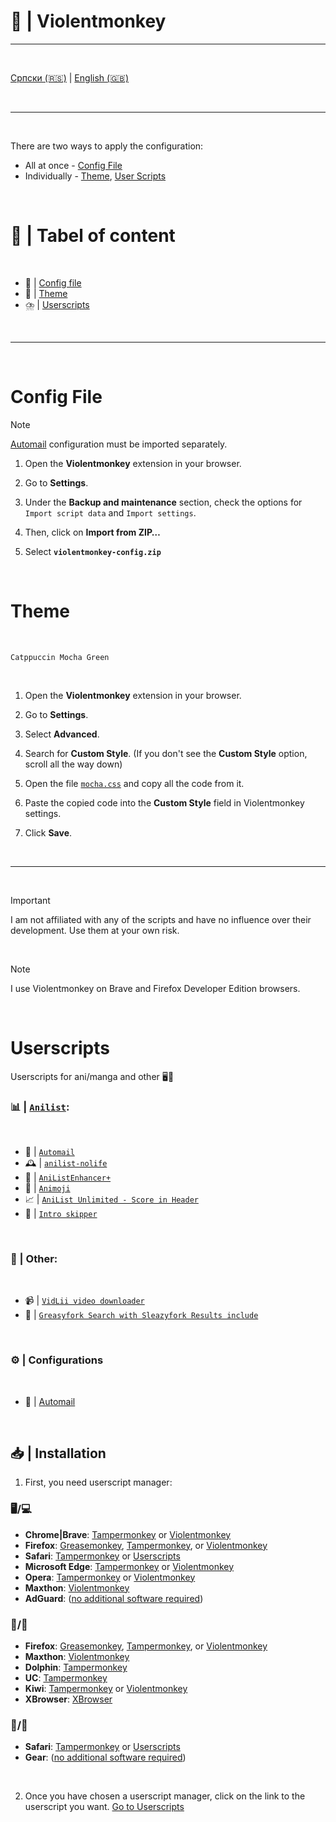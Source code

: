 # 🐒 | Violentmonkey

---

<br>

  [Српски (🇷🇸)](README.md) | [English (🇬🇧)](README-en.md)

<br>

---

<br>

There are two ways to apply the configuration:
- All at once - [Config File](#config-file)
- Individually - [Theme](#theme), [User Scripts](#userscripts)

<br>

# 📖 | Tabel of content

<br>

- 📁 | [Config file](#config-file)
- 🎨 | [Theme](#theme)
- ⛈️ | [Userscripts](#userscripts)

<br>

---

<br>

# Config File

> [!NOTE]
> [Automail](automail/README.md) configuration must be imported separately.

1. Open the **Violentmonkey** extension in your browser.

2. Go to **Settings**.

3. Under the **Backup and maintenance** section, check the options for `Import script data` and `Import settings`.

4. Then, click on **Import from ZIP…**

5. Select **`violentmonkey-config.zip`**

<br>

# Theme

<br>

`Catppuccin Mocha Green`

<br>

1. Open the **Violentmonkey** extension in your browser.

2. Go to **Settings**.

3. Select **Advanced**.

4. Search for **Custom Style**. (If you don't see the **Custom Style** option, scroll all the way down)

5. Open the file [`mocha.css`](mocha.css) and copy all the code from it.

6. Paste the copied code into the **Custom Style** field in Violentmonkey settings.

7. Click **Save**.

<br>

---

<br>

> [!IMPORTANT]
> I am not affiliated with any of the scripts and have no influence over their development. Use them at your own risk.

<br>

> [!NOTE]
> I use Violentmonkey on Brave and Firefox Developer Edition browsers.

<br>

# Userscripts

Userscripts for ani/manga and other 🖥️🔧

### 📊 | [`Anilist`](https://anilist.co/):

<br>

- 📧 | [`Automail`](https://greasyfork.org/en/scripts/370473-automail)
- 🕰️ | [`anilist-nolife`](https://greasyfork.org/en/scripts/468839-anilist-nolife)
- 🛟 | [`AniListEnhancer+`](https://greasyfork.org/en/scripts/504859-anilistenhancer)
- 🙂 | [`Animoji`](https://greasyfork.org/en/scripts/444181-animoji)
- 📈 | [`AniList Unlimited - Score in Header`](https://greasyfork.org/en/scripts/404465-anilist-unlimited-score-in-header)
- 📼 | [`Intro skipper`](https://greasyfork.org/en/scripts/33779-intro-skipper)

<br>

### 📂 | Other:

<br>

- 📹 | [`VidLii video downloader`](https://greasyfork.org/en/scripts/487046-vidlii-video-downloader)
- 🍴 | [`Greasyfork Search with Sleazyfork Results include`](https://greasyfork.org/en/scripts/23840-greasyfork-search-with-sleazyfork-results-include)

<br>

### ⚙️ | Configurations

<br>

- 📧 | [Automail](automail/README.md)

<br>

## 📥 | Installation

1. First, you need userscript manager:

### 🖥️/💻

- **Chrome|Brave**: [Tampermonkey](https://chrome.google.com/webstore/detail/tampermonkey/dhdgffkkebhmkfjojejmpbldmpobfkfo) or [Violentmonkey](https://chrome.google.com/webstore/detail/violent-monkey/jinjaccalgkegednnccohejagnlnfdag)
- **Firefox**: [Greasemonkey](https://addons.mozilla.org/firefox/addon/greasemonkey/), [Tampermonkey](https://addons.mozilla.org/firefox/addon/tampermonkey/), or [Violentmonkey](https://addons.mozilla.org/firefox/addon/violentmonkey/)
- **Safari**: [Tampermonkey](http://tampermonkey.net/?browser=safari) or [Userscripts](https://apps.apple.com/app/userscripts/id1463298887)
- **Microsoft Edge**: [Tampermonkey](https://microsoftedge.microsoft.com/addons/detail/tampermonkey/iikmkjmpaadaobahmlepeloendndfphd) or [Violentmonkey](https://microsoftedge.microsoft.com/addons/detail/violentmonkey/eeagobfjdenkkddmbclomhiblgggliao)
- **Opera**: [Tampermonkey](https://addons.opera.com/extensions/details/tampermonkey-beta/) or [Violentmonkey](https://violentmonkey.github.io/get-it/)
- **Maxthon**: [Violentmonkey](http://extension.maxthon.com/detail/index.php?view_id=1680)
- **AdGuard**: ([no additional software required](https://adguard.com/))

### 📱/🤖

- **Firefox**: [Greasemonkey](https://addons.mozilla.org/firefox/addon/greasemonkey/), [Tampermonkey](https://addons.mozilla.org/firefox/addon/tampermonkey/), or [Violentmonkey](https://addons.mozilla.org/firefox/addon/violentmonkey/)
- **Maxthon**: [Violentmonkey](http://extension.maxthon.com/detail/index.php?view_id=1680)
- **Dolphin**: [Tampermonkey](https://play.google.com/store/apps/details?id=net.tampermonkey.dolphin)
- **UC**: [Tampermonkey](https://www.tampermonkey.net/?browser=ucweb&amp;ext=dhdg)
- **Kiwi**: [Tampermonkey](https://chrome.google.com/webstore/detail/tampermonkey/dhdgffkkebhmkfjojejmpbldmpobfkfo) or [Violentmonkey](https://chrome.google.com/webstore/detail/violent-monkey/jinjaccalgkegednnccohejagnlnfdag)
- **XBrowser**: [XBrowser](https://www.xbext.com)

### 📱/🍎

- **Safari**: [Tampermonkey](http://tampermonkey.net/?browser=safari) or [Userscripts](https://apps.apple.com/app/userscripts/id1463298887)
- **Gear**: ([no additional software required](https://gear4.app/))

<br>

2. Once you have chosen a userscript manager, click on the link to the userscript you want. [Go to Userscripts](#userscripts)

<br>
